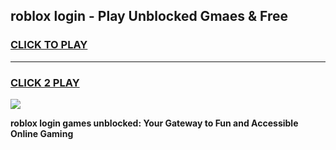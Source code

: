 
## roblox login - Play Unblocked Gmaes & Free
<h3>
<a href="https://premium.freeplayer.one?title=roblox_login&ref=19F">CLICK TO PLAY</a></h3>
<hr>

<h3>
<a href="https://premium.freeplayer.one?title=roblox_login&ref=19F">CLICK 2 PLAY</a>
  
</h3>

<a href="https://premium.freeplayer.one?title=roblox_login&ref=19F/"><img src="https://clearcache.store/games.png"></a>


**roblox login games unblocked: Your Gateway to Fun and Accessible Online Gaming**
